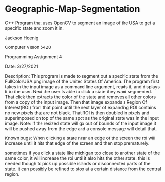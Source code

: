 # Geographic-Map-Segmentation
C++ Program that uses OpenCV to segment an image of the USA to get a specific state and zoom it in.

Jackson Hoenig

Computer Vision 6420

Programming Assignment 4

Date: 3/27/2021

Description: This program is made to segment out a specific state from the FullColorUSA.png image of the United States Of America.
	The program first takes in the input image as a command line argument, reads it, and displays it to the user.
	Next the user is able to click a state they want segmented. That click then extracts the color of the state and removes all
  other colors from a copy of the input image. Then that image expands a Region Of Interest(ROI) from that point until the next layer
  of expanding ROI contains no new pixels that are not black. That ROI is then doubled in pixels and superimposed on top of the same
  spot as the original state was in the input image. Note: If the resized state will go out of bounds of the input image it will be pushed away
  from the edge and a console message will detail that.

Known bugs:
When clicking a state near an edge of the screen the roi will increase until it hits that edge of the screen and then stop prematurely.

sometimes if you click a state like michigan too close to another state of the same color, it will increase the roi until it also hits the other state.
 this is needed though to pick up possible islands or disconnected parts of the state. it can possibly be refined to stop at a certain distance from the central region.
